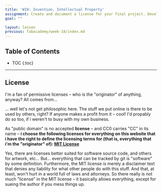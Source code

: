 ```yaml
---
title: 'W19: Invention, Intellectual Property'
assignment: Create and document a license for your final project. Develop a plan for dissemination of your final project. Prepare a summary slide (presentation.png, 1280x1024) and video clip (presentation.mp4, 1080p HTML5, < ~minute, < ~10 MB) in your root directory
goal: ""

layout: lesson
previous: fabacademy/week-18/index.md
---
```


## Table of Contents

* TOC
{:toc}

---

## License

I'm a fan of permissive licenses – who is the "originator" of anything, anyway? All comes from…

… well let's not get philosophic here. The stuff we put online is there to be used by others, right? If anyone makes a profit from it – cool! I'd propably do so too, if i weren't to busy with my own business.

As "public domain" is no accepted **license** – and CC0 carries "CC" in its name – **i choose the following licenses for everything on this website that i have the right to define the licensing terms for (that is, everything that i'm the "originator" of): [MIT License](https://spdx.org/licenses/MIT.html)**

Yes, there are licenses better suited for software source code, and others for artwork, etc… But… everything that can be tracked by git is "software" by some definition. Furthermore, the MIT license is merely a disclaimer text that denies any liability for what other people do with this stuff. And that, at least, won't hurt in a world full of laws and attorneys. So there really is not much "license" in the MIT license – it basically allows everything, except for sueing the author if you mess things up.
